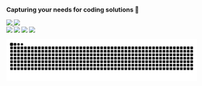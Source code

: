 ### Capturing your needs for coding solutions 👋
<div>
  <a href="https://github.com/code-chip">
  <img height="180em" src="https://github-readme-stats.vercel.app/api?username=code-chip&show_icons=true&theme=vue&include_all_commits=true&count_private=true"/>
  <img height="180em" src="https://github-readme-stats.vercel.app/api/top-langs/?username=code-chip&layout=compact&langs_count=7&theme=vue"/>
</div>
<div> 
  <a href="contato@codechip.com.br"><img src="https://img.shields.io/badge/Microsoft_Outlook-0078D4?style=for-the-badge&logo=microsoft-outlook&logoColor=white" target="_blank"></a>
  <a href="https://t.me/codechip"><img src="https://img.shields.io/badge/Telegram-2CA5E0?style=for-the-badge&logo=telegram&logoColor=white"></a>
  <a href=""><img src="https://img.shields.io/badge/Slack-4A154B?style=for-the-badge&logo=slack&logoColor=white"></a>
  <a href="https://instagram.com/code.chip" target="_blank"><img src="https://img.shields.io/badge/-Instagram-%23E4405F?style=for-the-badge&logo=instagram&logoColor=white" target="_blank"></a>
 
  ![Snake animation](https://github.com/code-chip/code-chip/blob/output/github-contribution-grid-snake.svg)
</div>  
<!--
**code-chip/code-chip** is a ✨ _special_ ✨ repository because its `README.md` (this file) appears on your GitHub profile.

Here are some ideas to get you started:

- 🔭 I’m currently working on ...
- 🌱 I’m currently learning ...
- 👯 I’m looking to collaborate on ...
- 🤔 I’m looking for help with ...
- 💬 Ask me about ...
- 📫 How to reach me: ...
- 😄 Pronouns: ...
- ⚡ Fun fact: ...
-->
